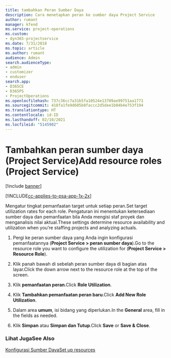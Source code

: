 ```yaml
---
title: tambahkan Peran Sumber Daya
description: Cara menetapkan peran ke sumber daya Project Service
author: rumant
manager: kfend
ms.service: project-operations
ms.custom:
- dyn365-projectservice
ms.date: 7/31/2018
ms.topic: article
ms.author: rumant
audience: Admin
search.audienceType:
- admin
- customizer
- enduser
search.app:
- D365CE
- D365PS
- ProjectOperations
ms.openlocfilehash: 737c36cc7a31b5fa10524e13709ae99751aa1771
ms.sourcegitcommit: 418fa1fe9d605b8faccc2d5dee1b04b4e753f194
ms.translationtype: HT
ms.contentlocale: id-ID
ms.lasthandoff: 02/10/2021
ms.locfileid: "5145902"
---
```

# <a name="add-resource-roles-project-service"></a><span data-ttu-id="5c339-103">Tambahkan peran sumber daya (Project Service)</span><span class="sxs-lookup"><span data-stu-id="5c339-103">Add resource roles (Project Service)</span></span>

[!include [banner](../includes/psa-now-project-operations.md)]

[!INCLUDE[cc-applies-to-psa-app-1x-2x](../includes/cc-applies-to-psa-app-1x-2x.md)]

<span data-ttu-id="5c339-104">Mengatur tingkat pemanfaatan target untuk setiap peran.</span><span class="sxs-lookup"><span data-stu-id="5c339-104">Set target utilization rates for each role.</span></span> <span data-ttu-id="5c339-105">Pengaturan ini menentukan ketersediaan sumber daya dan pemanfaatan bila Anda mengisi staf proyek dan menganalisis nilai aktual.</span><span class="sxs-lookup"><span data-stu-id="5c339-105">These settings determine resource availability and utilization when you’re staffing projects and analyzing actuals.</span></span>  
  
1.  <span data-ttu-id="5c339-106">Pergi ke peran sumber daya yang Anda ingin konfigurasi pemanfaatannya (**Project Service > peran sumber daya**).</span><span class="sxs-lookup"><span data-stu-id="5c339-106">Go to the resource role you want to configure the utilization for (**Project Service > Resource Role**).</span></span>  
  
2.  <span data-ttu-id="5c339-107">Klik panah bawah di sebelah peran sumber daya di bagian atas layar.</span><span class="sxs-lookup"><span data-stu-id="5c339-107">Click the down arrow next to the resource role at the top of the screen.</span></span>  
  
3.  <span data-ttu-id="5c339-108">Klik **pemanfaatan peran**.</span><span class="sxs-lookup"><span data-stu-id="5c339-108">Click **Role Utilization**.</span></span>  
  
4.  <span data-ttu-id="5c339-109">Klik **Tambahkan pemanfaatan peran baru**.</span><span class="sxs-lookup"><span data-stu-id="5c339-109">Click **Add New Role Utilization**.</span></span>  
  
5.  <span data-ttu-id="5c339-110">Dalam area **umum**, isi bidang yang diperlukan.</span><span class="sxs-lookup"><span data-stu-id="5c339-110">In the **General** area, fill in the fields as needed.</span></span>  
  
6.  <span data-ttu-id="5c339-111">Klik **Simpan** atau **Simpan dan Tutup**.</span><span class="sxs-lookup"><span data-stu-id="5c339-111">Click **Save** or **Save & Close**.</span></span>  
  
### <a name="see-also"></a><span data-ttu-id="5c339-112">Lihat Juga</span><span class="sxs-lookup"><span data-stu-id="5c339-112">See Also</span></span>  
 [<span data-ttu-id="5c339-113">Konfigurasi Sumber Daya</span><span class="sxs-lookup"><span data-stu-id="5c339-113">Set up resources</span></span>](../psa/set-up-resources.md)
